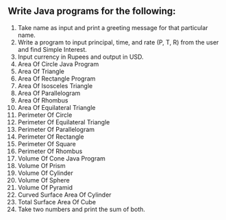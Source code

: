 ## Write Java programs for the following:

1. Take name as input and print a greeting message for that particular name.
2. Write a program to input principal, time, and rate (P, T, R) from the user and
find Simple Interest.
3. Input currency in Rupees and output in USD.
4. Area Of Circle Java Program
5. Area Of Triangle
6. Area Of Rectangle Program 
7. Area Of Isosceles Triangle 
8. Area Of Parallelogram
9. Area Of Rhombus
10. Area Of Equilateral Triangle
11. Perimeter Of Circle
12. Perimeter Of Equilateral Triangle
13. Perimeter Of Parallelogram
14. Perimeter Of Rectangle
15. Perimeter Of Square
16. Perimeter Of Rhombus
17. Volume Of Cone Java Program
18. Volume Of Prism
19. Volume Of Cylinder
20. Volume Of Sphere
21. Volume Of Pyramid
22. Curved Surface Area Of Cylinder
23. Total Surface Area Of Cube
24. Take two numbers and print the sum of both.
